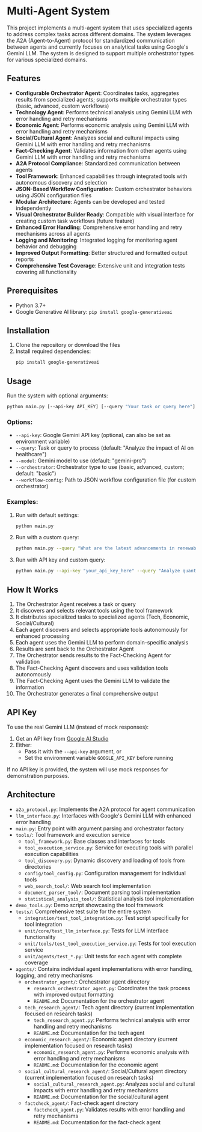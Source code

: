# Multi-Agent System

This project implements a multi-agent system that uses specialized agents to address complex tasks across different domains. The system leverages the A2A (Agent-to-Agent) protocol for standardized communication between agents and currently focuses on analytical tasks using Google's Gemini LLM. The system is designed to support multiple orchestrator types for various specialized domains.

## Features

- **Configurable Orchestrator Agent**: Coordinates tasks, aggregates results from specialized agents; supports multiple orchestrator types (basic, advanced, custom workflows)
- **Technology Agent**: Performs technical analysis using Gemini LLM with error handling and retry mechanisms
- **Economic Agent**: Performs economic analysis using Gemini LLM with error handling and retry mechanisms
- **Social/Cultural Agent**: Analyzes social and cultural impacts using Gemini LLM with error handling and retry mechanisms
- **Fact-Checking Agent**: Validates information from other agents using Gemini LLM with error handling and retry mechanisms
- **A2A Protocol Compliance**: Standardized communication between agents
- **Tool Framework**: Enhanced capabilities through integrated tools with autonomous discovery and selection
- **JSON-Based Workflow Configuration**: Custom orchestrator behaviors using JSON configuration files
- **Modular Architecture**: Agents can be developed and tested independently
- **Visual Orchestrator Builder Ready**: Compatible with visual interface for creating custom task workflows (future feature)
- **Enhanced Error Handling**: Comprehensive error handling and retry mechanisms across all agents
- **Logging and Monitoring**: Integrated logging for monitoring agent behavior and debugging
- **Improved Output Formatting**: Better structured and formatted output reports
- **Comprehensive Test Coverage**: Extensive unit and integration tests covering all functionality

## Prerequisites

- Python 3.7+
- Google Generative AI library: `pip install google-generativeai`

## Installation

1. Clone the repository or download the files
2. Install required dependencies:
   ```bash
   pip install google-generativeai
   ```

## Usage

Run the system with optional arguments:

```bash
python main.py [--api-key API_KEY] [--query "Your task or query here"] [--model MODEL_NAME] [--orchestrator ORCHESTRATOR_TYPE]
```

### Options:

- `--api-key`: Google Gemini API key (optional, can also be set as environment variable)
- `--query`: Task or query to process (default: "Analyze the impact of AI on healthcare")
- `--model`: Gemini model to use (default: "gemini-pro")
- `--orchestrator`: Orchestrator type to use (basic, advanced, custom; default: "basic")
- `--workflow-config`: Path to JSON workflow configuration file (for custom orchestrator)

### Examples:

1. Run with default settings:
   ```bash
   python main.py
   ```

2. Run with a custom query:
   ```bash
   python main.py --query "What are the latest advancements in renewable energy?"
   ```

3. Run with API key and custom query:
   ```bash
   python main.py --api-key "your_api_key_here" --query "Analyze quantum computing applications in cryptography"
   ```

## How It Works

1. The Orchestrator Agent receives a task or query
2. It discovers and selects relevant tools using the tool framework
3. It distributes specialized tasks to specialized agents (Tech, Economic, Social/Cultural)
4. Each agent discovers and selects appropriate tools autonomously for enhanced processing
5. Each agent uses the Gemini LLM to perform domain-specific analysis
6. Results are sent back to the Orchestrator Agent
7. The Orchestrator sends results to the Fact-Checking Agent for validation
8. The Fact-Checking Agent discovers and uses validation tools autonomously
9. The Fact-Checking Agent uses the Gemini LLM to validate the information
10. The Orchestrator generates a final comprehensive output

## API Key

To use the real Gemini LLM (instead of mock responses):
1. Get an API key from [Google AI Studio](https://aistudio.google.com/)
2. Either:
   - Pass it with the `--api-key` argument, or
   - Set the environment variable `GOOGLE_API_KEY` before running

If no API key is provided, the system will use mock responses for demonstration purposes.

## Architecture

- `a2a_protocol.py`: Implements the A2A protocol for agent communication
- `llm_interface.py`: Interfaces with Google's Gemini LLM with enhanced error handling
- `main.py`: Entry point with argument parsing and orchestrator factory
- `tools/`: Tool framework and execution service
  - `tool_framework.py`: Base classes and interfaces for tools
  - `tool_execution_service.py`: Service for executing tools with parallel execution capabilities
  - `tool_discovery.py`: Dynamic discovery and loading of tools from directories
  - `config/tool_config.py`: Configuration management for individual tools
  - `web_search_tool/`: Web search tool implementation
  - `document_parser_tool/`: Document parsing tool implementation  
  - `statistical_analysis_tool/`: Statistical analysis tool implementation
- `demo_tools.py`: Demo script showcasing the tool framework
- `tests/`: Comprehensive test suite for the entire system
  - `integration/test_tool_integration.py`: Test script specifically for tool integration
  - `unit/core/test_llm_interface.py`: Tests for LLM interface functionality
  - `unit/tools/test_tool_execution_service.py`: Tests for tool execution service
  - `unit/agents/test_*.py`: Unit tests for each agent with complete coverage
- `agents/`: Contains individual agent implementations with error handling, logging, and retry mechanisms
  - `orchestrator_agent/`: Orchestrator agent directory
    - `research_orchestrator_agent.py`: Coordinates the task process with improved output formatting
    - `README.md`: Documentation for the orchestrator agent
  - `tech_research_agent/`: Tech agent directory (current implementation focused on research tasks)
    - `tech_research_agent.py`: Performs technical analysis with error handling and retry mechanisms
    - `README.md`: Documentation for the tech agent
  - `economic_research_agent/`: Economic agent directory (current implementation focused on research tasks)
    - `economic_research_agent.py`: Performs economic analysis with error handling and retry mechanisms
    - `README.md`: Documentation for the economic agent
  - `social_cultural_research_agent/`: Social/Cultural agent directory (current implementation focused on research tasks)
    - `social_cultural_research_agent.py`: Analyzes social and cultural impacts with error handling and retry mechanisms
    - `README.md`: Documentation for the social/cultural agent
  - `factcheck_agent/`: Fact-check agent directory
    - `factcheck_agent.py`: Validates results with error handling and retry mechanisms
    - `README.md`: Documentation for the fact-check agent